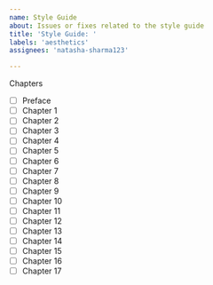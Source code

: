 ```yaml
---
name: Style Guide
about: Issues or fixes related to the style guide
title: 'Style Guide: '
labels: 'aesthetics'
assignees: 'natasha-sharma123'

---
```


Chapters
- [ ] Preface
- [ ] Chapter 1
- [ ] Chapter 2
- [ ] Chapter 3
- [ ] Chapter 4
- [ ] Chapter 5
- [ ] Chapter 6
- [ ] Chapter 7
- [ ] Chapter 8
- [ ] Chapter 9
- [ ] Chapter 10
- [ ] Chapter 11
- [ ] Chapter 12
- [ ] Chapter 13
- [ ] Chapter 14
- [ ] Chapter 15
- [ ] Chapter 16
- [ ] Chapter 17
